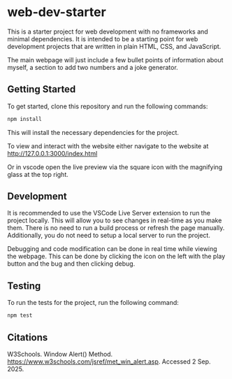 # web-dev-starter

This is a starter project for web development with no frameworks and minimal
dependencies. It is intended to be a starting point for web development projects
that are written in plain HTML, CSS, and JavaScript.

The main webpage will just include a few bullet points of information about myself, a section to add two numbers and a joke generator.



## Getting Started

To get started, clone this repository and run the following commands:

```bash
npm install
```
This will install the necessary dependencies for the project.

To view and interact with the website either navigate to the website at
http://127.0.0.1:3000/index.html

Or in vscode open the live preview via the square icon with the magnifying glass at the top right.

## Development

It is recommended to use the VSCode Live Server extension to run the project
locally. This will allow you to see changes in real-time as you make them. There
is no need to run a build process or refresh the page manually. Additionally,
you do not need to setup a local server to run the project.

Debugging and code modification can be done in real time while viewing the webpage. This can be done by clicking the icon on the left with the play button and the bug and then clicking debug.

## Testing

To run the tests for the project, run the following command:

```bash
npm test
```

## Citations

W3Schools. Window Alert() Method. https://www.w3schools.com/jsref/met_win_alert.asp. Accessed 2 Sep. 2025.
